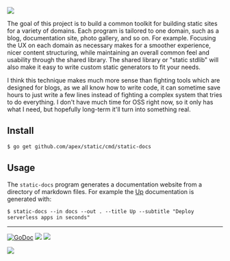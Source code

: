 <img src="http://tjholowaychuk.com:6000/svg/title/STATIC/ANTI FRAMEWORK">

The goal of this project is to build a common toolkit for building static sites for a variety of domains. Each program is tailored to one domain, such as a blog, documentation site, photo gallery, and so on. For example. Focusing the UX on each domain as necessary makes for a smoother experience, nicer content structuring, while maintaining an overall common feel and usability through the shared library. The shared library or "static stdlib" will also make it easy to write custom static generators to fit your needs.

I think this technique makes much more sense than fighting tools which are designed for blogs, as we all know how to write code, it can sometime save hours to just write a few lines instead of fighting a complex system that tries to do everything. I don't have much time for OSS right now, so it only has what I need, but hopefully long-term it'll turn into something real.

## Install

```bash
$ go get github.com/apex/static/cmd/static-docs
```

## Usage

The `static-docs` program generates a documentation website from a directory of markdown files. For example the [Up](https://apex.github.io/up/) documentation is generated with:

```
$ static-docs --in docs --out . --title Up --subtitle "Deploy serverless apps in seconds"
```

---

[![GoDoc](https://godoc.org/github.com/apex/static?status.svg)](https://godoc.org/github.com/apex/static)
![](https://img.shields.io/badge/license-MIT-blue.svg)
![](https://img.shields.io/badge/status-stable-green.svg)

<a href="https://apex.sh"><img src="http://tjholowaychuk.com:6000/svg/sponsor"></a>
